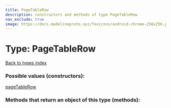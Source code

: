 ```yaml
---
title: PageTableRow
description: constructors and methods of type PageTableRow
nav_exclude: true
image: https://docs.madelineproto.xyz/favicons/android-chrome-256x256.png
---
```

# Type: PageTableRow
[Back to types index](index.html)



### Possible values (constructors):

[pageTableRow](/API_docs/constructors/pageTableRow.html)  



### Methods that return an object of this type (methods):



